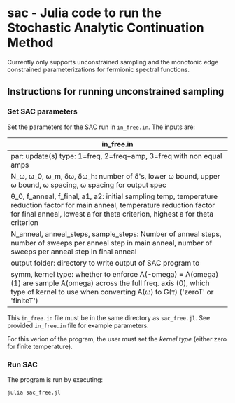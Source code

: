 # sac - Julia code to run the Stochastic Analytic Continuation Method
Currently only supports unconstrained sampling and the monotonic edge constrained parameterizations for fermionic spectral functions.

## Instructions for running unconstrained sampling


### Set SAC parameters 
Set the parameters for the SAC run in `in_free.in`. The inputs are:

|in_free.in|
|---|
|par: update(s) type: 1=freq, 2=freq+amp, 3=freq with non equal amps|
|N_ω, ω_0, ω_m, δω, δω_h: number of δ's, lower ω bound, upper ω bound, ω spacing, ω spacing for output spec|
|θ_0, f_anneal, f_final, a1, a2: initial sampling temp, temperature reduction factor for main anneal, temperature reduction factor for final anneal, lowest a for theta criterion, highest a for theta criterion|
|N_anneal, anneal_steps, sample_steps: Number of anneal steps, number of sweeps per anneal step in main anneal, number of sweeps per anneal step in final anneal |
|output folder: directory to write output of SAC program to|
|symm, kernel type: whether to enforce A(-omega) = A(omega) (1) are sample A(omega) across the full freq. axis (0), which type of kernel to use when converting A(ω) to G(τ) ('zeroT' or 'finiteT')|

This `in_free.in` file must be in the same directory as `sac_free.jl`. See provided `in_free.in` file for example parameters.


For this verion of the program, the user must set the *kernel type* (either zero for finite temperature).


### Run SAC
The program is run by executing:

`julia sac_free.jl`




